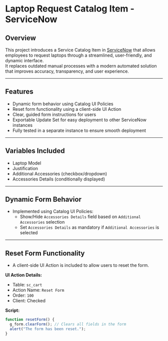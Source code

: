 # Laptop Request Catalog Item - ServiceNow

## Overview
This project introduces a Service Catalog Item in [ServiceNow](https://www.servicenow.com/) that allows employees to request laptops through a streamlined, user-friendly, and dynamic interface.  
It replaces outdated manual processes with a modern automated solution that improves accuracy, transparency, and user experience.

---

## Features
- Dynamic form behavior using Catalog UI Policies
- Reset form functionality using a client-side UI Action
- Clear, guided form instructions for users
- Exportable Update Set for easy deployment to other ServiceNow instances
- Fully tested in a separate instance to ensure smooth deployment

---

## Variables Included
- Laptop Model
- Justification
- Additional Accessories (checkbox/dropdown)
- Accessories Details (conditionally displayed)

---

## Dynamic Form Behavior
- Implemented using Catalog UI Policies:
  - Show/Hide `Accessories Details` field based on `Additional Accessories` selection
  - Set `Accessories Details` as mandatory if `Additional Accessories` is selected

---

## Reset Form Functionality
- A client-side UI Action is included to allow users to reset the form.

**UI Action Details:**
- Table: `sc_cart`
- Action Name: `Reset Form`
- Order: `100`
- Client: Checked  

**Script:**
```javascript
function resetForm() {
  g_form.clearForm(); // Clears all fields in the form
  alert("The form has been reset.");
}
